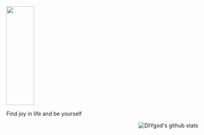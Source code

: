 <img src="https://i.loli.net/2021/04/05/j4exDOJ8pqZa1QP.gif" width="38%" height="260">

Find joy in life and be yourself

<img align="right" src="https://github-readme-stats.vercel.app/api?username=zoiiiiii&show_icons=true&icon_color=0366d6&bg_color=ffffff&hide_title=true&hide=contribs&include_all_commits=true" alt="DIYgod's github stats"/>


